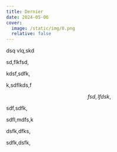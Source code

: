```yaml
---
title: Dernier
date: 2024-05-06
cover:
  image: /static/img/0.png
  relative: false
---
```

dsq vlq,skd

sd,flkfsd,

kdsf,sdfk,

k,sdflkds,f

$$fsd,lfdsk,$$

sdf,sdfk,

sdfl,mdfs,k

dsfk,dfks,

sdfk,dsfk,